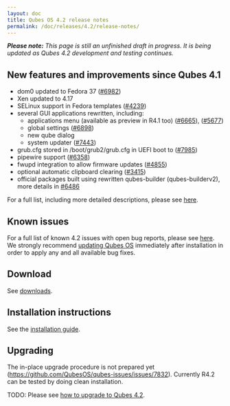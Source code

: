 ```yaml
---
layout: doc
title: Qubes OS 4.2 release notes
permalink: /doc/releases/4.2/release-notes/
---
```


_**Please note:** This page is still an unfinished draft in progress. It is being updated as Qubes 4.2 development and testing continues._

## New features and improvements since Qubes 4.1

- dom0 updated to Fedora 37 ([#6982](https://github.com/QubesOS/qubes-issues/issues/6982))
- Xen updated to 4.17
- SELinux support in Fedora templates ([#4239](https://github.com/QubesOS/qubes-issues/issues/4239))
- several GUI applications rewritten, including:
  - applications menu (available as preview in R4.1 too) ([#6665](https://github.com/QubesOS/qubes-issues/issues/6665)), ([#5677](https://github.com/QubesOS/qubes-issues/issues/5677))
  - global settings ([#6898](https://github.com/QubesOS/qubes-issues/issues/6898))
  - new qube dialog
  - system updater ([#7443](https://github.com/QubesOS/qubes-issues/issues/7443))
- grub.cfg stored in /boot/grub2/grub.cfg in UEFI boot to ([#7985](https://github.com/QubesOS/qubes-issues/issues/7985))
- pipewire support ([#6358](https://github.com/QubesOS/qubes-issues/issues/6358))
- fwupd integration to allow firmware updates ([#4855](https://github.com/QubesOS/qubes-issues/issues/4855))
- optional automatic clipboard clearing ([#3415](https://github.com/QubesOS/qubes-issues/issues/3415))
- official packages built using rewritten qubes-builder (qubes-builderv2), more details in [#6486](https://github.com/QubesOS/qubes-issues/issues/6486)

For a full list, including more detailed descriptions, please see
[here](https://github.com/QubesOS/qubes-issues/issues?q=is%3Aissue+sort%3Aupdated-desc+milestone%3A%22Release+4.2%22+label%3A%22release+notes%22+is%3Aclosed).

## Known issues

For a full list of known 4.2 issues with open bug reports, please see
[here](https://github.com/QubesOS/qubes-issues/issues?q=is%3Aopen+is%3Aissue+milestone%3A%22Release+4.2%22+label%3A%22T%3A+bug%22).
We strongly recommend [updating Qubes OS](/doc/how-to-update/) immediately
after installation in order to apply any and all available bug fixes.

## Download

See [downloads](/downloads/).

## Installation instructions

See the [installation guide](/doc/installation-guide/).

## Upgrading

The in-place upgrade procedure is not prepared yet (https://github.com/QubesOS/qubes-issues/issues/7832). Currently R4.2 can be tested by doing clean installation.

TODO: Please see [how to upgrade to Qubes 4.2](/doc/upgrade/4.2/).
